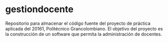 # gestiondocente
Repositorio para almacenar el código fuente del proyecto de práctica aplicada del 20161, Politécnico Grancolombiano. El objetivo del proyecto es la construcción de un software que permita la administración de docentes.
